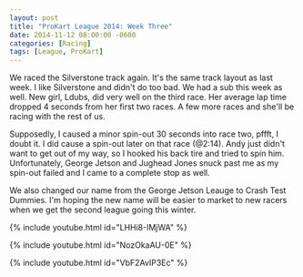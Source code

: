 ```yaml
---
layout: post
title: "ProKart League 2014: Week Three"
date: 2014-11-12 08:00:00 -0600
categories: [Racing]
tags: [League, ProKart]
---
```


We raced the Silverstone track again. It's the same track layout as last week. I like Silverstone and didn't do too bad. We had a sub this week as well. New girl, Ldubs, did very well on the third race. Her average lap time dropped 4 seconds from her first two races. A few more races and she'll be racing with the rest of us.

Supposedly, I caused a minor spin-out 30 seconds into race two, pffft, I doubt it. I did cause a spin-out later on that race (@2:14). Andy just didn't want to get out of my way, so I hooked his back tire and tried to spin him. Unfortunately, George Jetson and Jughead Jones snuck past me as my spin-out failed and I came to a complete stop as well.

We also changed our name from the George Jetson Leauge to Crash Test Dummies. I'm hoping the new name will be easier to market to new racers when we get the second league going this winter.

{% include youtube.html id="LHHi8-IMjWA" %}

{% include youtube.html id="NozOkaAU-0E" %}

{% include youtube.html id="VbF2AvIP3Ec" %}
